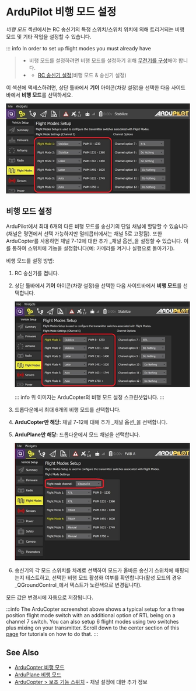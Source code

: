 # ArduPilot 비행 모드 설정

_비행 모드_ 섹션에서는 RC 송신기의 특정 스위치/스위치 위치에 의해 트리거되는 비행 모드 및 기타 작업을 설정할 수 있습니다.

::: info
In order to set up flight modes you must already have

> - 비행 모드를 설정하려면 비행 모드를 설정하기 위해 [무전기를 구성](../setup_view/radio.md)해야 합니다.
> - - [RC 송신기 설정](../setup_view/FlightModes.md#transmitter-setup)(비행 모드 & 송신기 설정)

이 섹션에 액세스하려면, 상단 툴바에서 **기어** 아이콘(차량 설정)을 선택한 다음 사이드바에서 **비행 모드**를 선택하세요.

![비행 모드 설정 - ArduCopter](../../../assets/setup/flight_modes/ardupilot_copter.jpg)

## 비행 모드 설정

ArduPilot에서 최대 6개의 다른 비행 모드를 송신기의 단일 채널에 할당할 수 있습니다(채널은 평면에서 선택 가능하지만 멀티콥터에서는 채널 5로 고정됨).
또한 ArduCopter를 사용하면 채널 7-12에 대한 추가 _채널 옵션_을 설정할 수 있습니다.
이를 통하여 스위치에 기능을 설정합니다(예: 카메라를 켜거나 실행으로 돌아가기).

비행 모드를 설정 방법:

1. RC 송신기를 켭니다.

2. 상단 툴바에서 **기어** 아이콘(차량 설정)을 선택한 다음 사이드바에서 **비행 모드**를 선택합니다.

   ![비행 모드 설정 - ArduCopter](../../../assets/setup/flight_modes/ardupilot_copter.jpg)

   ::: info
   위 이미지는 ArduCopter의 비행 모드 설정 스크린샷입니다.
   :::

3. 드롭다운에서 최대 6개의 비행 모드를 선택합니다.

4. **ArduCopter만 해당:** 채널 7-12에 대해 추가 _채널 옵션_을 선택합니다.

5. **ArduPlane만 해당:** 드롭다운에서 모드 채널을 선택합니다.

   ![비행 모드 설정 - ArduPlane](../../../assets/setup/flight_modes/ardupilot_plane.jpg)

6. 송신기의 각 모드 스위치를 차례로 선택하여 모드가 올바른 송신기 스위치에 매핑되는지 테스트하고, 선택한 비행 모드 활성화 여부를 확인합니다(활성 모드의 경우 _QGroundControl_에서 텍스트가 노란색으로 변경됩니다).

모든 값은 변경시에 자동으로 저장됩니다.

:::info
The ArduCopter screenshot above shows a typical setup for a three position flight mode switch with an additional option of RTL being on a channel 7 switch.
You can also setup 6 flight modes using two switches plus mixing on your transmitter. Scroll down to the center section of this [page](http://ardupilot.org/copter/docs/common-rc-transmitter-flight-mode-configuration.html#common-rc-transmitter-flight-mode-configuration) for tutorials on how to do that.
:::

## See Also

- [ArduCopter 비행 모드](http://ardupilot.org/copter/docs/flight-modes.html)
- [ArduPlane 비행 모드](http://ardupilot.org/plane/docs/flight-modes.html)
- [ArduCopter > 보조 기능 스위치](https://ardupilot.org/copter/docs/channel-7-and-8-options.html#channel-7-and-8-options) - 채널 설정에 대한 추가 정보
